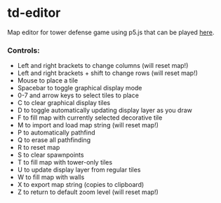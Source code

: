 # td-editor
Map editor for tower defense game using p5.js that can be played
[here](https://xithiox.github.io/td-editor/).

### Controls:
* Left and right brackets to change columns (will reset map!)
* Left and right brackets + shift to change rows (will reset map!)
* Mouse to place a tile
* Spacebar to toggle graphical display mode
* 0-7 and arrow keys to select tiles to place
* C to clear graphical display tiles
* D to toggle automatically updating display layer as you draw
* F to fill map with currently selected decorative tile
* M to import and load map string (will reset map!)
* P to automatically pathfind
* Q to erase all pathfinding
* R to reset map
* S to clear spawnpoints
* T to fill map with tower-only tiles
* U to update display layer from regular tiles
* W to fill map with walls
* X to export map string (copies to clipboard)
* Z to return to default zoom level (will reset map!)
